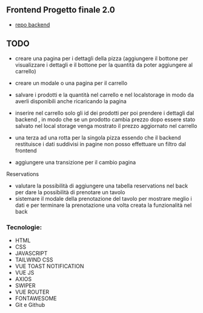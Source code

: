 ## Frontend Progetto finale 2.0

- [repo backend](https://github.com/Francescodc92/pizzeria-backend-laravel-11)

## TODO

- creare una pagina per i dettagli della pizza (aggiungere il bottone per visualizzare i dettagli e il bottone per la quantità da poter aggiungere al carrello)
- creare un modale o una pagina per il carrello
- salvare i prodotti e la quantità nel carrello e nel localstorage in modo da averli disponibili anche ricaricando la pagina 
- inserire nel carrello solo gli id dei prodotti per poi prendere i dettagli dal backend , in modo che se un prodotto cambia prezzo dopo essere stato salvato nel local storage venga mostrato il prezzo aggiornato nel carrello 
-  una terza ad una rotta per la singola pizza essendo che il backend restituisce i dati suddivisi in pagine non posso effettuare un filtro dal frontend 

- aggiungere una transizione per il cambio pagina 

Reservations
- valutare la possibilità di aggiungere una tabella reservations nel back per dare la possibilità di prenotare un tavolo
- sistemare il modale della prenotazione del tavolo per mostrare meglio i dati e per terminare la prenotazione una volta creata la funzionalità nel back


### Tecnologie:

- HTML
- CSS
- JAVASCRIPT
- TAILWIND CSS
- VUE TOAST NOTIFICATION
- VUE JS
- AXIOS
- SWIPER
- VUE ROUTER
- FONTAWESOME
- Git e Github

